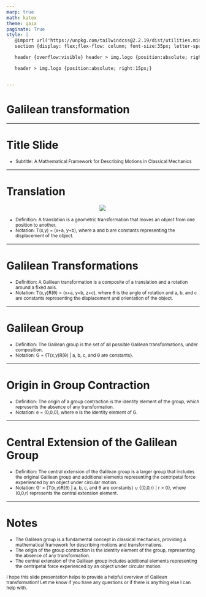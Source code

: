 ```yaml
---
marp: true
math: katex
theme: gaia
paginate: True
style: |
   @import url('https://unpkg.com/tailwindcss@2.2.19/dist/utilities.min.css');
   section {display: flex;flex-flow: column; font-size:35px; letter-spacing:1.4px;}

   header {overflow:visible} header > img.logo {position:absolute; right:15px;}

   header > img.logo {position:absolute; right:15px;}


---
```

<!-- backgroundColor: white -->
<!-- _class: lead -->

 # Galilean transformation

---
<style scoped>p,li {font-size:0.96em}</style>

 # Title Slide
- Subtitle: A Mathematical Framework for Describing Motions in Classical Mechanics


---
<style scoped>p,li {font-size:0.88em}</style>

 # Translation
<div style="display: flex; flex: 1 1 auto; flex-flow: row; min-height: 0"><div style="display: flex; flex: 1 1 auto; justify-content: center;min-height:0;min-width:0; margin-bottom:0.1em;;margin-right:0.15em">
<img style='object-fit: contain; max-height:100%; max-width:100%; background-color: rgba(0,0,0,0);' src='https://upload.wikimedia.org/wikipedia/commons/thumb/9/90/Standard_conf.png/300px-Standard_conf.png'/>
</div>
</div>

- Definition: A translation is a geometric transformation that moves an object from one position to another.
- Notation: T(x,y) = (x+a, y+b), where a and b are constants representing the displacement of the object.

---
<style scoped>p,li {font-size:0.92em}</style>

 # **Galilean Transformations**
- Definition: A Galilean transformation is a composite of a translation and a rotation around a fixed axis.
- Notation: T(x,y)R(θ) = (x+a, y+b, z+c), where θ is the angle of rotation and a, b, and c are constants representing the displacement and orientation of the object.


---
<style scoped>p,li {font-size:0.92em}</style>

 # Galilean Group
- Definition: The Galilean group is the set of all possible Galilean transformations, under composition.
- Notation: G = {T(x,y)R(θ) | a, b, c, and θ are constants}.


---
<style scoped>p,li {font-size:0.92em}</style>

 # Origin in Group Contraction
- Definition: The origin of a group contraction is the identity element of the group, which represents the absence of any transformation.
- Notation: e = (0,0,0), where e is the identity element of G.


---
<style scoped>p,li {font-size:0.92em}</style>

 # Central Extension of the Galilean Group

- Definition: The central extension of the Galilean group is a larger group that includes the original Galilean group and additional elements representing the centripetal force experienced by an object under circular motion.
- Notation: G' = {T(x,y)R(θ) | a, b, c, and θ are constants} ∪ {(0,0,r) | r > 0}, where (0,0,r) represents the central extension element.

---
<style scoped>p,li {font-size:0.84em}</style>

 # **Notes**
- The Galilean group is a fundamental concept in classical mechanics, providing a mathematical framework for describing motions and transformations.
- The origin of the group contraction is the identity element of the group, representing the absence of any transformation.
- The central extension of the Galilean group includes additional elements representing the centripetal force experienced by an object under circular motion.

I hope this slide presentation helps to provide a helpful overview of Galilean transformation! Let me know if you have any questions or if there is anything else I can help with.
